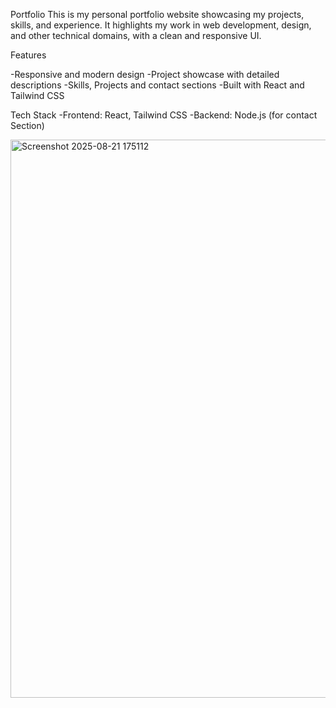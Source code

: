 Portfolio
This is my personal portfolio website showcasing my projects, skills, and experience. It highlights my work in web development, design, and other technical domains, with a clean and responsive UI.

Features

-Responsive and modern design
-Project showcase with detailed descriptions
-Skills, Projects and contact sections
-Built with React and Tailwind CSS

Tech Stack
-Frontend: React, Tailwind CSS
-Backend: Node.js (for contact Section)

<img width="1660" height="893" alt="Screenshot 2025-08-21 175112" src="https://github.com/user-attachments/assets/bacfdfbf-d7c4-4d98-9688-fe23b4639df4" />
